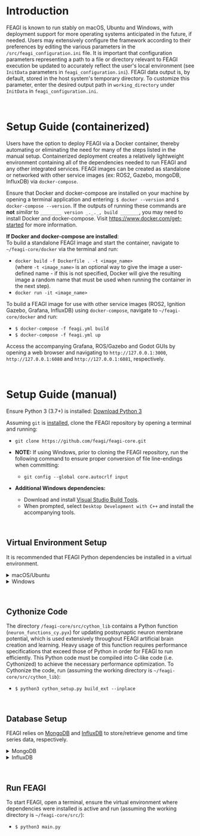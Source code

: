 # **Introduction**
FEAGI is known to run stably on macOS, Ubuntu and Windows, with deployment support for more operating systems anticipated in the future, if needed. Users may extensively configure the framework according to their preferences by editing the various parameters in the `/src/feagi_configuration.ini` file. It is important that configuration parameters representing a path to a file or directory relevant to FEAGI execution be updated to accurately reflect the user's local environment (see `InitData` parameters in `feagi_configuration.ini`). FEAGI data output is, by default, stored in the host system's temporary directory. To customize this parameter, enter the desired output path in `working_directory` under `InitData` in `feagi_configuration.ini`.

&nbsp;
# **Setup Guide (containerized)**
Users have the option to deploy FEAGI via a Docker container, thereby automating or eliminating the need for many of the steps listed in the manual setup. Containerized deployment creates a relatively lightweight environment containing all of the dependencies needed to run FEAGI and any other integrated services. FEAGI images can be created as standalone or networked with other service images (ex: ROS2, Gazebo, mongoDB, InfluxDB) via `docker-compose`. 

Ensure that Docker and docker-compose are installed on your machine by opening a terminal application and entering: `$ docker --version` and `$ docker-compose --version`. If the outputs of running these commands are **not** _similar_ to `________ version _._._, build _______`, you may need to install Docker and docker-compose. Visit https://www.docker.com/get-started for more information.

**If Docker and docker-compose are installed**:    
To build a standalone FEAGI image and start the container, navigate to `~/feagi-core/docker` via the terminal and run:
* `docker build -f Dockerfile . -t <image_name>`    
(where `-t <image_name>` is an optional way to give the image a user-defined name - if this is not specified, Docker will give the resulting image a random name that must be used when running the container in the next step).
* `docker run -it <image_name>`

To build a FEAGI image for use with other service images (ROS2, Ignition Gazebo, Grafana, InfluxDB) using `docker-compose`, navigate to `~/feagi-core/docker` and run:
* `$ docker-compose -f feagi.yml build`   
* `$ docker-compose -f feagi.yml up`

Access the accompanying Grafana, ROS/Gazebo and Godot GUIs by opening a web browser and navigating to `http://127.0.0.1:3000`, `http://127.0.0.1:6080` and `http://127.0.0.1:6081`, respectively.

&nbsp;
# **Setup Guide (manual)**    
Ensure Python 3 (3.7+) is installed: [Download Python 3](https://www.python.org/downloads/)

Assuming `git` is [installed](https://git-scm.com/book/en/v2/Getting-Started-Installing-Git), clone the FEAGI repository by opening a terminal and running:
* `git clone https://github.com/feagi/feagi-core.git`
* **NOTE:** If using Windows, prior to cloning the FEAGI repository, run the following command to ensure proper conversion of file line-endings when committing:
  * `git config --global core.autocrlf input`

* **Additional Windows dependencies:**    
  * Download and install [Visual Studio Build Tools](https://visualstudio.microsoft.com/downloads/).
  * When prompted, select `Desktop Development with C++` and install the accompanying tools.

&nbsp;
## **Virtual Environment Setup**
It is recommended that FEAGI Python dependencies be installed in a virtual environment. 

<details>
  <summary>macOS/Ubuntu</summary>

To create a virtual environment in either Ubuntu or macOS (assuming Python 3 and `virtualenv` are installed), open a terminal and enter (`environment_name` is the desired environment name):

* `$ virtualenv -p /usr/bin/python3 environment_name`

To activate the newly-created virtual environment, run (if successful, environment name should appear in parentheses next to terminal command prompt): 
* `$ source ./<environment_name>/bin/activate`

Install the FEAGI Python dependencies in the active virtual environment (assuming the working directory is `~/feagi-core/`): 
* `$ pip3 install -r requirements.txt`
</details>

<details>
  <summary>Windows</summary>

To create a virtual environment in Windows (assuming `virtualenv` is installed), open a terminal, navigate to `~\feagi-core\` and run (`environment_name` is the desired environment name):    

* `$ virtualenv environment_name`

Activate the newly-created virtual environment by running:
* `$ .\environment_name\Scripts\activate`

Install the Python dependencies:
* `$ pip3 install -r requirements.txt`
</details>

&nbsp;
## **Cythonize Code**
  The directory `/feagi-core/src/cython_lib` contains a Python function (`neuron_functions_cy.pyx`) for updating postsynaptic neuron membrane potential, which is used extensively throughout FEAGI artificial brain creation and learning. Heavy usage of this function requires performance specifications that exceed those of Python in order for FEAGI to run efficiently. This Python code must be compiled into C-like code (i.e. Cythonized) to achieve the necessary performance optimization. To Cythonize the code, run (assuming the working directory is `~/feagi-core/src/cython_lib`): 
  * `$ python3 cython_setup.py build_ext --inplace`

&nbsp;
## **Database Setup**
FEAGI relies on [MongoDB](https://www.mongodb.com/) and [InfluxDB](https://www.influxdata.com/) to store/retrieve genome and time series data, respectively.

<details>
  <summary>MongoDB</summary>     

### **macOS**    
Installation of MongoDB using a package manager such as [Homebrew](https://brew.sh/#install) is recommended. Visit [Install MongoDB on Mac](https://docs.mongodb.com/manual/tutorial/install-mongodb-on-os-x/) for more detailed installation and configuration instructions. Open a terminal and follow these steps:    

Download official MongoDB formula: 
* `$ brew tap mongodb/brew`

Install the (currently) latest version of MongoDB: 
* `$ brew install mongodb-community@4.4`

Start MongoDB as a macOS service: 
* `$ brew services start mongodb-community@4.4`

Confirm MongoDB service has started: 
* `$ brew services list`

&nbsp;
### **Ubuntu**
The current stable release of MongoDB (4.4) only supports 64-bit versions of Ubuntu platforms and can be installed via the `apt` package manager. **Note**: The MongoDB package provided by Ubuntu is not official and causes conflicts when installed concurrently with the official version. Visit [Install MongoDB on Linux](https://docs.mongodb.com/manual/tutorial/install-mongodb-on-ubuntu/) for more detailed installation and configuration options.

Import the public GPG key (this operation should respond with `OK`): 
* `$ wget -qO - https://www.mongodb.org/static/pgp/server-4.4.asc | apt-key add -`

Create a list file for MongoDB: 
* `$ echo "deb [ arch=amd64,arm64 ] https://repo.mongodb.org/apt/ubuntu bionic/mongodb-org/4.4 multiverse" | sudo tee /etc/apt/sources.list.d/mongodb-org-4.4.list`

Reload the local package database: 
* `$ sudo apt-get update`

Install MongoDB packages: 
* `$ sudo apt-get install -y mongodb-org`

Start MongoDB (via `systemd`): 
* `$ sudo systemctl start mongod`

Verify that MongoDB is running: 
* `$ sudo systemctl status mongod`

Enable startup following system reboot: 
* `$ sudo systemctl enable mongod`

&nbsp;
### **Windows**
To install and configure MongoDB in a Windows environment, view the [installation instructions](https://docs.mongodb.com/manual/tutorial/install-mongodb-on-windows/#install-mongodb-community-edition).
</details>

<details>
  <summary>InfluxDB</summary>

### **macOS**  
As with MongoDB, installation of InfluxDB via Homebrew is recommended. More detailed installation and configuration instructions are available at [Install InfluxDB](https://docs.influxdata.com/influxdb/v1.8/introduction/install/).

Install InfluxDB: 
* `$ brew install influxdb`

Launch InfluxDB: 
* `$ influxd -config /usr/local/etc/influxdb.conf`

&nbsp;
### **Ubuntu**
Import the public GPG key: 
* `$ wget -qO- https://repos.influxdata.com/influxdb.key | sudo apt-key add -`

Get Ubuntu distribution info:
* `$ source /etc/lsb-release`

Add the InfluxDB repository: 
* `$ echo "deb https://repos.influxdata.com/${DISTRIB_ID,,} ${DISTRIB_CODENAME} stable" | sudo tee /etc/apt/sources.list.d/influxdb.list`

Update the local package database: 
* `$ sudo apt-get update`

Install InfluxDB: 
* `$ sudo apt-get install influxdb`

Start InfluxDB (via `systemd`): 
* `$ sudo systemctl unmask influxdb.service && sudo systemctl start influxdb`

&nbsp;
### **Windows**   
Visit https://portal.influxdata.com/downloads/ and select `Windows Binaries (64-bit)` in the platform dropdown, then run the generated command (found below the platform dropdown) using PowerShell.
</details>

&nbsp;
## **Run FEAGI**
To start FEAGI, open a terminal, ensure the virtual environment where dependencies were installed is active and run (assuming the working directory is `~/feagi-core/src/`): 
* `$ python3 main.py`
